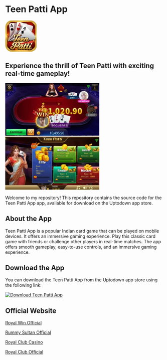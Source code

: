 # Teen Patti App


<img src="teenpattiIcon.png" width="100" alt="Home Screen">

## Experience the thrill of Teen Patti with exciting real-time gameplay!

<img src="ss1.png" width="300" alt="Home Screen">     <img src="ss2.png" width="300" alt="Home Screen">


Welcome to my repository! This repository contains the source code for the Teen Patti App app, available for download on the Uptodown app store.

## About the App

Teen Patti App is a popular Indian card game that can be played on mobile devices. It offers an immersive gaming experience. Play this classic card game with friends or challenge other players in real-time matches. The app offers smooth gameplay, easy-to-use controls, and an immersive gaming experience.

## Download the App

You can download the Teen Patti App from the Uptodown app store using the following link:

<a href='https://teen-patti-app.en.uptodown.com/android' title='Download Teen Patti App' >
                <img src='https://stc.utdstc.com/img/mediakit/download-aao-big-b.png' alt='Download Teen Patti App'>
                </a>

## Official Website

<p><a href="https://royalwinofficial.in/">Royal Win Official</a></p>
<p><a href="https://rummysultanofficial.in/">Rummy Sultan Official</a></p>
<p><a href="https://royalclubcasino.co.in/">Royal Club Casino</a></p>
<p><a href="https://royalclubofficial.in/">Royal Club Official</a></p>

  
